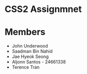 <h1>CSS2 Assignmnet</h1>

<h1>Members</h1>
<ul>
<li>John Underwood</li>
<li>Saadman Bin Nahid</li>
<li>Jae Hyeok Seong</li>
<li>Aljonn Santos - 24661338</li>
<li>Terence Tran</li>

</ul>
